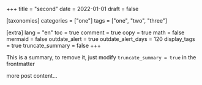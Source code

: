 +++
title = "second"
date = 2022-01-01
draft = false

[taxonomies]
categories = ["one"]
tags = ["one", "two", "three"]

[extra]
lang = "en"
toc = true
comment = true
copy = true
math = false
mermaid = false
outdate_alert = true
outdate_alert_days = 120
display_tags = true
truncate_summary = false
+++
<!-- The stuff before more is the summary of this article. -->

This is a summary, to remove it, just modify `truncate_summary = true` in the frontmatter

<!-- more -->

more post content...